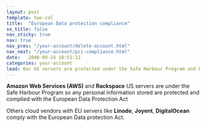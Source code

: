```yaml
---
layout: post
template: two-col
title:  "European Data protection compliance"
so_title: false
nav_sticky: true
nav: true
nav_prev: "/your-account/delete-account.html"
nav_next: "/your-account/pci-compliance.html"
date:   2040-09-24 10:51:22
categories: your-account
lead: Our US servers are protected under the Safe Harbour Program and EU servers under the EU Data Protection Act
---
```


**Amazon Web Services (AWS)** and **Rackspace** US servers are under the Safe Harbour Program so any personal information stored are protected and complied with the European Data Protection Act

Others cloud vendors with EU servers like **Linode**, **Joyent**, **DigitalOcean** comply with the European Data protection Act.